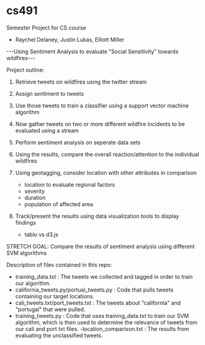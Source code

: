 # cs491
Semester Project for CS course
  - Raychel Delaney, Justin Lukas, Elliott Miller

---Using Sentiment Analysis to evaluate "Social Sensitivity" towards wildfires--- 

Project outline: 

1. Retrieve tweets on wildfires using the twitter stream 

2. Assign sentiment to tweets 

3. Use those tweets to train a classifier using a support vector machine algorithm

4. Now gather tweets on two or more different wildfire incidents to be evaluated using a stream 

5. Perform sentiment analysis on seperate data sets 

6. Using the results, compare the overall reaction/attention to the individual wildfires

7. Using geotagging, consider location with other attributes in comparison
   - location to evaluate regional factors 
   - severity
   - duration
   - population of affected area
  
8. Track/present the results using data visualization tools to display findings 
   - tablo vs d3.js
  
  
  
 STRETCH GOAL: Compare the results of sentiment analysis using different SVM algorithms 


Description of files contained in this repo:
  - training_data.txt : The tweets we collected and tagged in order to train our algorithm.
  - california_tweets.py/portual_tweets.py : Code that pulls tweets containing our target locations.
  - cali_tweets.txt/port_tweets.txt : The tweets about "california" and "portugal" that were pulled.
  - training_tweets.py : Code that uses training_data.txt to train our SVM algorithm, which is then used to determine the relevance of tweets from our cali and port txt files. 
  -location_comparison.txt : The results from evaluating the unclassified tweets. 
